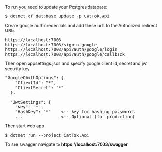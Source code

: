 To run you need to update your Postgres database:
<pre>
$ dotnet ef database update -p CatTok.Api  
</pre>

Create google auth credentials and add these urls to the Authorized redirect URIs:
<pre>
https://localhost:7003
https://localhost:7003/signin-google
https://localhost:7003/api/auth/google/login
https://localhost:7003/api/auth/google/callback
</pre>

Then open appsettings.json and specify google client id, secret and jwt security key
<pre>
"GoogleOAuthOptions": {
    "ClientId": "*",
    "ClientSecret": "*"
  },

  "JwtSettings": {
    "Key": "*",
    "HashKey": "*"    <-- key for hashing passwords
    ...               <-- Optional (for production)
</pre>

Then start web app

<pre>
$ dotnet run --project CatTok.Api
</pre>

To see swagger navigate to <strong>https://localhost:7003/swagger</strong>